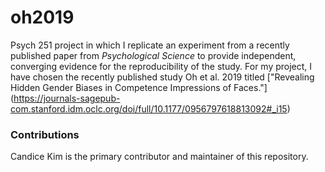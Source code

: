 # oh2019
Psych 251 project in which I replicate an experiment from a recently published paper from *Psychological Science* to provide independent, converging evidence for the reproducibility of the study. For my project, I have chosen the recently published study Oh et al. 2019 titled ["Revealing Hidden Gender Biases in Competence Impressions of Faces."] (https://journals-sagepub-com.stanford.idm.oclc.org/doi/full/10.1177/0956797618813092#_i15)

### Contributions
Candice Kim is the primary contributor and maintainer of this repository.